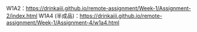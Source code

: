 W1A2：https://drinkaiii.github.io/remote-assignment/Week-1/Assignment-2/index.html
W1A4 (半成品)：https://drinkaiii.github.io/remote-assignment/Week-1/Assignment-4/w1a4.html

